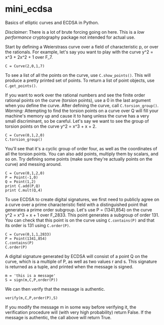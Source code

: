 mini_ecdsa
===============

Basics of elliptic curves and ECDSA in Python.

*Disclaimer*: There is a lot of brute forcing going on here. This is a *low performance* cryptography package not intended for actual use.

Start by defining a Weierstrass curve over a field of characteristic p, or over the rationals. For example, let's say you want to play with the curve y^2 = x^3 + 2x^2 + 1 over F_7.

```
C = Curve(2,0,1,7)
```

To see a list of all the points on the curve, use `C.show_points()`. This will produce a pretty printed set of points. To return a list of point objects, use `C.get_points()`.

If you want to work over the rational numbers and see the finite order rational points on the curve (torsion points), use a 0 in the last argument when you define the curve. After defining the curve, call `C.torsion_group()`. *Warning:* Attempting to find the torsion points on a curve over Q will fill your machine's memory up and cause it to hang unless the curve has a very small discriminant, so be careful. Let's say we want to see the group of torsion points on the curve y^2 = x^3 + x + 2.

```
C = Curve(0,1,2,0)
C.torsion_group()
```

You'll see that it's a cyclic group of order four, as well as the coordinates of all the torsion points. You can also add points, multiply them by scalars, and so on. Try defining some points (make sure they're actually points on the curve) and messing around.

```
C = Curve(0,1,2,0)
P = Point(-1,0)
Q = Point(1,2)
print C.add(P,Q)
print C.mult(Q,4)
```

To use ECDSA to create digital signatures, we first need to publicly agree on a curve over a prime characteristic field with a distinguished point that generates a prime order subgroup. Let's use P = (1341,854) on the curve y^2 = x^3 + x + 1 over F_2833. This point generates a subgroup of order 131. You can check that this point is on the curve using `C.contains(P)` and that its order is 131 using `C.order(P)`.

```
C = Curve(0,1,1,2833)
P = Point(1341,854)
C.contains(P)
C.order(P)
```

A digital signature generated by ECDSA will consist of a point Q on the curve, which is a multiple of P, as well as two values r and s. This signature is returned as a tuple, and printed when the message is signed.

```
m = 'this is a message'
S = sign(m,C,P,order(P))
```

We can then verify that the message is authentic.

```
verify(m,C,P,order(P),S)
```

If you modify the message m in some way before verifying it, the verification procedure will (with very high probability) return False. If the message is authentic, the call above will return True.


